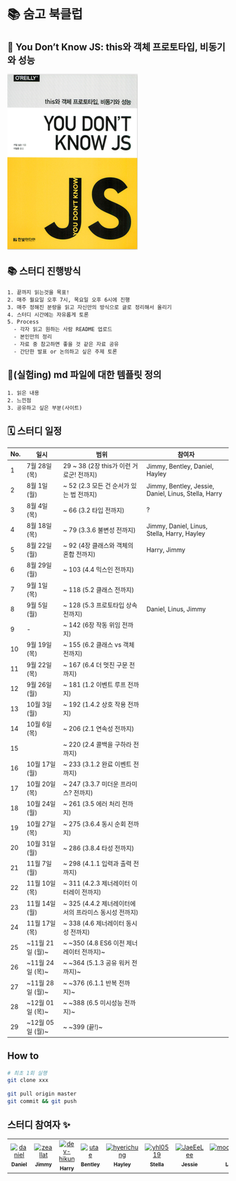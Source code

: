 # 📚 숨고 북클럽

## 🐣 You Don’t Know JS: this와 객체 프로토타입, 비동기와 성능

![img.png](img/img.png)

## 📚 스터디 진행방식

```
1. 끝까지 읽는것을 목표!
2. 매주 월요일 오후 7시, 목요일 오후 6시에 진행
3. 매주 정해진 분량을 읽고 자신만의 방식으로 글로 정리해서 올리기
4. 스터디 시간에는 자유롭게 토론
5. Process
  - 각자 읽고 원하는 사람 README 업로드
  - 본인만의 정리
  - 자료 중 참고하면 좋을 것 같은 자료 공유
  - 간단한 발표 or 논의하고 싶은 주제 토론
```

## 🎈(실험ing) md 파일에 대한 템플릿 정의

```
1. 읽은 내용
2. 느낀점
3. 공유하고 싶은 부분(사이트)
```

## 🗓 스터디 일정

| No. | 일시              | 범위                           | 참여자 |
|-----|-----------------|------------------------------| ------------------------ |
| 1   | 7월 28일 (목)       | 29 ~ 38 (2장 this가 이런 거로군! 전까지)                          | Jimmy, Bentley, Daniel, Hayley |
| 2   | 8월 1일 (월)       | ~ 52 (2.3 모든 건 순서가 있는 법 전까지)                          | Jimmy, Bentley, Jessie, Daniel, Linus, Stella, Harry |
| 3   | 8월 4일 (목)       | ~ 66 (3.2 타입 전까지)                          |  ?|
| 4   | 8월 18일 (목)       | ~ 79 (3.3.6 불변성 전까지)                          |Jimmy, Daniel, Linus, Stella, Harry, Hayley  |
| 5   | 8월 22일 (월)       | ~ 92 (4장 클래스와 객체의 혼합 전까지)                          | Harry, Jimmy  |
| 6   | 8월 29일 (월)       | ~ 103 (4.4 믹스인 전까지)                          |  |
| 7   | 9월 1일 (목)       | ~ 118 (5.2 클래스 전까지)                          |  |
| 8   | 9월 5일 (월)       | ~ 128 (5.3 프로토타입 상속 전까지)                          | Daniel, Linus, Jimmy |
| 9   |   -     | ~ 142 (6장 작동 위임 전까지)                          |  |
| 10   | 9월 19일 (목)       | ~ 155 (6.2 클래스 vs 객체 전까지)                          |  |
| 11   | 9월 22일 (목)       | ~ 167 (6.4 더 멋진 구문 전까지)                          |  |
| 12   | 9월 26일 (월)       | ~ 181 (1.2 이벤트 루프 전까지)                          |  |
| 13   | 10월 3일 (월)       | ~ 192 (1.4.2 상호 작용 전까지)                          |  |
| 14   | 10월 6일 (목)       | ~ 206 (2.1 연속성 전까지)                          |  |
| 15   |        | ~ 220 (2.4 콜백을 구하라 전까지)                          |  |
| 16   | 10월 17일 (월)       | ~ 233 (3.1.2 완료 이벤트 전까지)                          |  |
| 17   | 10월 20일 (목)       | ~ 247 (3.3.7 미더운 프라미스? 전까지)                          |  |
| 18   | 10월 24일 (월)       | ~ 261 (3.5 에러 처리 전까지)                          |  |
| 19   | 10월 27일 (목)       | ~ 275 (3.6.4 동시 순회 전까지)                          |  |
| 20   | 10월 31일 (월)       | ~ 286 (3.8.4 타성 전까지)                          |  |
| 21   | 11월 7일 (월)       | ~ 298 (4.1.1 입력과 출력 전까지)                          |  |
| 22   | 11월 10일 (목)       | ~ 311 (4.2.3 제너레이터 이터레이 전까지)                          |  |
| 23   | 11월 14일 (월)       | ~ 325 (4.4.2 제너레이터에서의 프라미스 동시성 전까지)                          |  |
| 24   | 11월 17일 (목)       | ~ 338 (4.6 제너레이터 동시성 전까지)                          |  |
| 25   | ~11월 21일 (월)~       | ~ ~350 (4.8 ES6 이전 제너레이터 전까지)~                          |  |
| 26   | ~11월 24일 (목)~       | ~ ~364 (5.1.3 공유 워커 전까지)~                         |  |
| 27   | ~11월 28일 (월)~       | ~ ~376 (6.1.1 반복 전까지)~                         |  |
| 28   | ~12월 01일 (목)~       | ~ ~388 (6.5 미시성능 전까지)~                         |  |
| 29   | ~12월 05일 (월)~       | ~ ~399 (끝!)~                         |  |


## How to

```bash
# 최초 1회 실행
git clone xxx
```

```bash
git pull origin master
git commit && git push
```

## 스터디 참여자 :sparkles:

<table>
    <tr>
        <td align="center">
            <a href="https://github.com/JinleeJeong">
                <img src="https://avatars.githubusercontent.com/u/45163013?v=4" width="100;" alt="daniel"/>
                <br />
                <sub><b>Daniel</b></sub>
            </a>
        </td>
        <td align="center">
            <a href="https://github.com/zeallat">
                <img src="https://avatars.githubusercontent.com/u/7078066?v=4" width="100;" alt="zeallat"/>
                <br />
                <sub><b>Jimmy</b></sub>
            </a>
        </td>
        <td align="center">
            <a href="https://github.com/dev-hikun">
                <img src="https://avatars0.githubusercontent.com/u/76590935?v=4" width="100;" alt="dev-hikun"/>
                <br />
                <sub><b>Harry</b></sub>
            </a>
        </td>
        <td align="center">
            <a href="https://github.com/utae">
                <img src="https://avatars3.githubusercontent.com/u/16933515?v=4" width="100;" alt="utae"/>
                <br />
                <sub><b>Bentley</b></sub>
            </a>
        </td>
        <td align="center">
            <a href="https://github.com/hyerichung">
                <img src="https://avatars2.githubusercontent.com/u/64633218?v=4" width="100;" alt="hyerichung"/>
                <br />
                <sub><b>Hayley</b></sub>
            </a>
        </td>
        <td align="center">
            <a href="https://github.com/yhl0519">
                <img src="https://avatars2.githubusercontent.com/u/62636978?v=4" width="100;" alt="yhl0519"/>
                <br />
                <sub><b>Stella</b></sub>
            </a>
        </td>
        <td align="center">
            <a href="https://github.com/JaeEeLee">
                <img src="https://avatars2.githubusercontent.com/u/38426064?v=4" width="100;" alt="JaeEeLee"/>
                <br />
                <sub><b>Jessie</b></sub>
            </a>
        </td>
        <td align="center">
            <a href="https://github.com/moonjunghwan">
                <img src="https://avatars2.githubusercontent.com/u/5405499?v=4" width="100;" alt="moonjunghwan"/>
                <br />
                <sub><b>Linus</b></sub>
            </a>
        </td>
    </tr>
</table>

